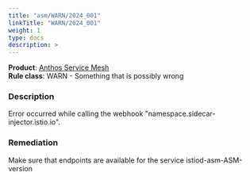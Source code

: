 ```yaml
---
title: "asm/WARN/2024_001"
linkTitle: "WARN/2024_001"
weight: 1
type: docs
description: >
---
```


**Product**: [Anthos Service Mesh](https://cloud.google.com/anthos)\
**Rule class**: WARN - Something that is possibly wrong

### Description

Error occurred while calling the webhook "namespace.sidecar-injector.istio.io".

### Remediation

Make sure that endpoints are available for the service istiod-asm-ASM-version
